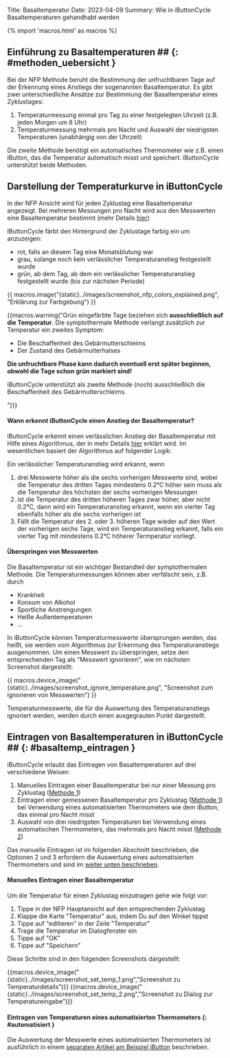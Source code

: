 Title: Basaltemperatur
Date: 2023-04-09
Summary: Wie in iButtonCycle Basaltemperaturen gehandhabt werden

{% import 'macros.html' as macros %}
## Einführung zu Basaltemperaturen ## {: #methoden_uebersicht }

Bei der NFP Methode beruht die Bestimmung der unfruchtbaren Tage auf der Erkennung eines Anstiegs der sogenannten Basaltemperatur. Es gibt zwei unterschiedliche Ansätze zur Bestimmung der Basaltemperatur eines Zyklustages:

1. Temperaturmessung einmal pro Tag zu einer festgelegten Uhrzeit (z.B. jeden Morgen um 8 Uhr)
1. Temperaturmessung mehrmals pro Nacht und Auswahl der niedrigsten Temperaturen (unabhängig von der Uhrzeit)

Die zweite Methode benötigt ein automatisches Thermometer wie z.B. einen iButton, das die Temperatur automatisch misst und speichert. iButtonCycle unterstützt beide Methoden. 

## Darstellung der Temperaturkurve in iButtonCycle

In der NFP Ansicht wird für jeden Zyklustag eine Basaltemperatur angezeigt. Bei mehreren Messungen pro Nacht wird aus den Messwerten eine Basaltemperatur bestimmt (mehr Details [hier]({filename}ibutton_csv_import.md)) 

IButtonCycle färbt den Hintergrund der Zyklustage farbig ein um anzuzeigen:

* rot, falls an diesem Tag eine Monatsblutung war
* grau, solange noch kein verlässlicher Temperaturanstieg festgestellt wurde
* grün, ab dem Tag, ab dem ein verlässlicher Temperaturanstieg festgestellt wurde (bis zur nächsten Periode)

{{ macros.image("{static}../images/screenshot_nfp_colors_explained.png", "Erklärung zur Farbgebung") }}

{{macros.warning("Grün eingefärbte Tage beziehen sich <strong>ausschließlich auf die Temperatur</strong>. Die symptothermale Methode verlangt zusätzlich zur Temperatur ein zweites Symptom:
<ul>
<li>Die Beschaffenheit des Gebärmutterschleims</li>
<li>Der Zustand des Gebärmutterhalses</li>
</ul>
<strong>Die unfruchtbare Phase kann dadurch eventuell erst später beginnen, obwohl die Tage schon grün markiert sind!</strong>
<p>iButtonCycle unterstützt als zweite Methode (noch) ausschließlich die Beschaffenheit des Gebärmutterschleims.</p>")}}

#### Wann erkennt iButtonCycle einen Anstieg der Basaltemperatur?

iButtonCycle erkennt einen verlässlichen Anstieg der Basaltemperatur mit Hilfe eines Algorithmus, der in mehr Details [hier](https://www.mynfp.de/temperatur-auswerten) erklärt wird. Im wesentlichen basiert der Algorithmus auf folgender Logik:

Ein verlässlicher Temperaturanstieg wird erkannt, wenn

1. drei Messwerte höher als die sechs vorherigen Messwerte sind, wobei die Temperatur des dritten Tages mindestens 0.2°C  höher sein muss als die Temperatur des höchsten der sechs vorherigen Messungen
1. ist die Temperatur des dritten höheren Tages zwar höher, aber nicht 0.2°C, dann wird ein Temperaturanstieg erkannt, wenn ein vierter Tag ebenfalls höher als die sechs vorherigen ist
1. Fällt die Temperatur des 2. oder 3. höheren Tage wieder auf den Wert der vorherigen sechs Tage, wird ein Temperaturanstieg erkannt, falls ein vierter Tag mit mindestens 0.2°C höherer Termperatur vorliegt.


#### Überspringen von Messwerten

Die Basaltemperatur ist ein wichtiger Bestandteil der symptothermalen Methode. Die Temperaturmessungen können aber verfälscht sein, z.B. durch

* Krankheit
* Konsum von Alkohol   
* Sportliche Anstrengungen
* Heiße Außentemperaturen
* ...

In iButtonCycle können Temperaturmesswerte übersprungen werden, das heißt, sie werden vom Algorithmus zur Erkennung des Temperaturanstiegs ausgenommen. Um einen Messwert zu überspringen, setze den entsprechenden Tag als "Messwert ignorieren", wie im nächsten Screenshot dargestellt:

{{ macros.device_image("{static}../images/screenshot_ignore_temperature.png", "Screenshot zum ignorieren von Messwerten") }}

Temperaturmesswerte, die für die Auswertung des Temperaturanstiegs ignoriert werden, werden durch einen ausgegrauten Punkt dargestellt.


## Eintragen von Basaltemperaturen in iButtonCycle ## {: #basaltemp_eintragen }

iButtonCycle erlaubt das Eintragen von Basaltemperaturen auf drei verschiedene Weisen:

1. Manuelles Eintragen einer Basaltemperatur bei nur einer Messung pro Zyklustag ([Methode 1](#methoden_uebersicht))
1. Eintragen einer gemessenen Basaltemperatur pro Zyklustag ([Methode 1](#methoden_uebersicht)) bei Verwendung eines automatisierten Thermometers wie dem iButton, das einmal pro Nacht misst
1. Auswahl von drei niedrigsten Temperaturen bei Verwendung eines automatischen Thermometers, das mehrmals pro Nacht misst ([Methode 2](#methode_2_einfuehrung))

Das manuelle Eintragen ist im folgenden Abschnitt beschrieben, die Optionen 2 und 3 erfordern die Auswertung eines automatisierten Thermometers und sind im [weiter unten beschrieben](#automatisiert).

#### Manuelles Eintragen einer Basaltemperatur

Um die Temperatur für einen Zyklustag einzutragen gehe wie folgt vor:

1. Tippe in der NFP Hauptansicht auf den entsprechenden Zyklustag
1. Klappe die Karte "Temperatur" aus, indem Du auf den Winkel tippst
1. Tippe auf "editieren" in der Zeile "Temperatur"
1. Trage die Temperatur im Dialogfenster ein
1. Tippe auf "OK"
1. Tippe auf "Speichern"

Diese Schritte sind in den folgenden Screenshots dargestellt:

{{macros.device_image("{static}../images/screenshot_set_temp_1.png","Screenshot zu Temperaturdetails")}}
{{macros.device_image("{static}../images/screenshot_set_temp_2.png","Screenshot zu Dialog zur Temperatureingabe")}}

#### Eintragen von Temperaturen eines automatisierten Thermometers {: #automatisiert }

Die Auswertung der Messwerte eines automatisierten Thermometers ist ausführlich in einem [separaten Artikel am Beispiel iButton]({filename}ibutton_csv_import.md) beschrieben. 

